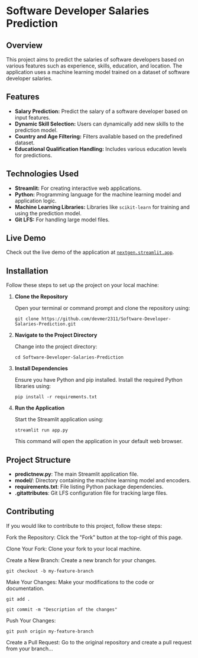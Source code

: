 # Software Developer Salaries Prediction

## Overview

This project aims to predict the salaries of software developers based on various features such as experience, skills, education, and location. The application uses a machine learning model trained on a dataset of software developer salaries.

## Features

- **Salary Prediction:** Predict the salary of a software developer based on input features.
- **Dynamic Skill Selection:** Users can dynamically add new skills to the prediction model.
- **Country and Age Filtering:** Filters available based on the predefined dataset.
- **Educational Qualification Handling:** Includes various education levels for predictions.

## Technologies Used

- **Streamlit:** For creating interactive web applications.
- **Python:** Programming language for the machine learning model and application logic.
- **Machine Learning Libraries:** Libraries like `scikit-learn` for training and using the prediction model.
- **Git LFS:** For handling large model files.

## Live Demo

Check out the live demo of the application at [`nextgen.streamlit.app`](https://nextgen.streamlit.app).

## Installation

Follow these steps to set up the project on your local machine:

1. **Clone the Repository**

   Open your terminal or command prompt and clone the repository using:

   ```git clone https://github.com/devmer2311/Software-Developer-Salaries-Prediction.git ```
   
2. **Navigate to the Project Directory**

   Change into the project directory:

   ```cd Software-Developer-Salaries-Prediction```

3. **Install Dependencies**

   Ensure you have Python and pip installed. Install the required Python libraries using:

   ``` pip install -r requirements.txt ```

4. **Run the Application**

   Start the Streamlit application using:

   ``` streamlit run app.py ```

   This command will open the application in your default web browser.

## Project Structure

- **predictnew.py**: The main Streamlit application file.
- **model/**: Directory containing the machine learning model and encoders.
- **requirements.txt**: File listing Python package dependencies.
- **.gitattributes**: Git LFS configuration file for tracking large files.


## Contributing
If you would like to contribute to this project, follow these steps:

Fork the Repository: Click the "Fork" button at the top-right of this page.

Clone Your Fork: Clone your fork to your local machine.

Create a New Branch: Create a new branch for your changes.

```git checkout -b my-feature-branch```

Make Your Changes: Make your modifications to the code or documentation.

```git add . ```

```git commit -m "Description of the changes" ```

Push Your Changes:

``` git push origin my-feature-branch ```

Create a Pull Request: Go to the original repository and create a pull request from your branch...

